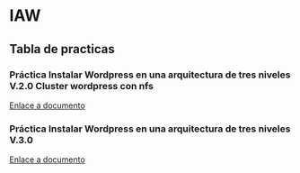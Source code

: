# IAW
## Tabla de practicas
### Práctica Instalar Wordpress en una arquitectura de tres niveles V.2.0 Cluster wordpress con nfs
[Enlace a documento](./Practica%204.3V2.md)
### Práctica Instalar Wordpress en una arquitectura de tres niveles V.3.0
[Enlace a documento](./Practica%204.3-Alberto%20Cobos.md)